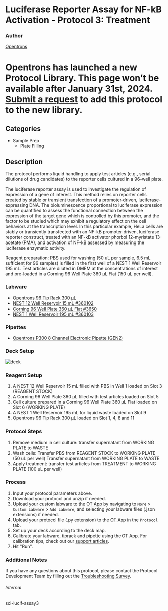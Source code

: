 # Luciferase Reporter Assay for NF-kB Activation - Protocol 3: Treatment


### Author
[Opentrons](https://opentrons.com/)



# Opentrons has launched a new Protocol Library. This page won’t be available after January 31st, 2024. [Submit a request](https://docs.google.com/forms/d/e/1FAIpQLSdYYp9QCKow4nn0KlCVsMS3HX0eJ0N9O7-erajKvcpT0lWbSg/viewform) to add this protocol to the new library.

## Categories
* Sample Prep
	* Plate Filling


## Description

The protocol performs liquid handling to apply test articles (e.g., serial dilutions of drug candidates) to the reporter cells cultured in a 96-well plate.

The luciferase reporter assay is used to investigate the regulation of expression of a gene of interest. This method relies on reporter cells created by stable or transient transfection of a promoter-driven, luciferase-expressing DNA. The bioluminescence proportional to luciferase expression can be quantified to assess the functional connection between the expression of the target gene which is controlled by this promoter, and the factor to be studied which may exhibit a regulatory effect on the cell behaviors at the transcription level. In this particular example, HeLa cells are stably or transiently transfected with an NF-kB promoter-driven, luciferase reporter construct, treated with an NF-kB activator phorbol 12-myristate 13-acetate (PMA), and activation of NF-kB assessed by measuring the luciferase enzymatic activity.

Reagent preparation:
PBS used for washing (50 uL per sample, 6.5 mL sufficient for 96 samples) is filled in the first well of a NEST 1 Well Reservoir 195 mL. Test articles are diluted in DMEM at the concentrations of interest and pre-loaded in a Corning 96 Well Plate 360 µL Flat (150 uL per well).


### Labware
* [Opentrons 96 Tip Rack 300 µL](https://shop.opentrons.com/collections/opentrons-tips/products/opentrons-300ul-tips)
* [NEST 12 Well Reservoir 15 mL #360102](http://www.cell-nest.com/page94?_l=en&product_id=102)
* [Corning 96 Well Plate 360 µL Flat #3650](https://ecatalog.corning.com/life-sciences/b2c/US/en/Microplates/Assay-Microplates/96-Well-Microplates/Corning%C2%AE-96-well-Solid-Black-and-White-Polystyrene-Microplates/p/corning96WellSolidBlackAndWhitePolystyreneMicroplates)
* [NEST 1 Well Reservoir 195 mL #360103](http://www.cell-nest.com/page94?_l=en&product_id=102)


### Pipettes
* [Opentrons P300 8 Channel Electronic Pipette (GEN2)](https://shop.opentrons.com/8-channel-electronic-pipette/)


### Deck Setup
![deck](https://opentrons-protocol-library-website.s3.amazonaws.com/custom-README-images/sci-lucif/pt3.png)


### Reagent Setup
1. A NEST 12 Well Reservoir 15 mL filled with PBS in Well 1 loaded on Slot 3 (REAGENT STOCK)
2. A Corning 96 Well Plate 360 µL filled with test articles loaded on Slot 5
3. Cell culture prepared in a Corning 96 Well Plate 360 µL Flat loaded on Slot 6 (WORKING PLATE)
4. A NEST 1 Well Reservoir 195 mL for liquid waste loaded on Slot 9
5. Opentrons 96 Tip Rack 300 µL loaded on Slot 1, 4, 8 and 11


### Protocol Steps
1. Remove medium in cell culture: transfer supernatant from WORKING PLATE to WASTE
2. Wash cells:
Transfer PBS from REAGENT STOCK to WORKING PLATE (50 uL per well)
Transfer supernatant from WORKING PLATE to WASTE
3. Apply treatment: transfer test articles from TREATMENT to WORKING PLATE (100 uL per well)


### Process
1. Input your protocol parameters above.
2. Download your protocol and unzip if needed.
3. Upload your custom labware to the [OT App](https://opentrons.com/ot-app) by navigating to `More` > `Custom Labware` > `Add Labware`, and selecting your labware files (.json extensions) if needed.
4. Upload your protocol file (.py extension) to the [OT App](https://opentrons.com/ot-app) in the `Protocol` tab.
5. Set up your deck according to the deck map.
6. Calibrate your labware, tiprack and pipette using the OT App. For calibration tips, check out our [support articles](https://support.opentrons.com/en/collections/1559720-guide-for-getting-started-with-the-ot-2).
7. Hit "Run".


### Additional Notes
If you have any questions about this protocol, please contact the Protocol Development Team by filling out the [Troubleshooting Survey](https://protocol-troubleshooting.paperform.co/).


###### Internal
sci-lucif-assay3
